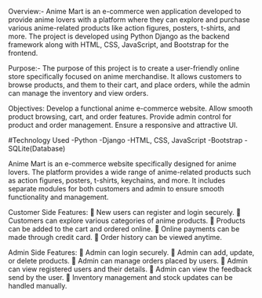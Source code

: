 Overview:-
Anime Mart is an e-commerce wen application developed to 
provide anime lovers with a platform where they can explore and 
purchase various anime-related products like action figures, 
posters, t-shirts, and more. The project is developed using Python 
Django as the backend framework along with HTML, CSS, 
JavaScript, and Bootstrap for the frontend.

Purpose:- 
The purpose of this project is to create a user-friendly online store 
specifically focused on anime merchandise. It allows customers to 
browse products, and them to their cart, and place orders, while 
the admin can manage the inventory and view orders.

Objectives: 
Develop a functional anime e-commerce website. 
Allow smooth product browsing, cart, and order features. 
Provide admin control for product and order management. 
Ensure a responsive and attractive UI.

#Technology Used
-Python
-Django
-HTML, CSS, JavaScript
-Bootstrap
-SQLite(Database)

Anime Mart is an e-commerce website specifically 
designed for anime lovers. The platform provides a 
wide range of anime-related products such as action 
figures, posters, t-shirts, keychains, and more. It 
includes separate modules for both customers and 
admin to ensure smooth functionality and 
management. 
 
Customer Side Features: 
 New users can register and login securely. 
 Customers can explore various categories of 
anime products. 
 Products can be added to the cart and ordered 
online. 
 Online payments can be made through credit 
card. 
 Order history can be viewed anytime. 
 
Admin Side Features: 
 Admin can login securely. 
 Admin can add, update, or delete products. 
 Admin can manage orders placed by users. 
 Admin can view registered users and their 
details. 
 Admin can view the feedback send by the user. 
 Inventory management and stock updates can 
be handled manually.
